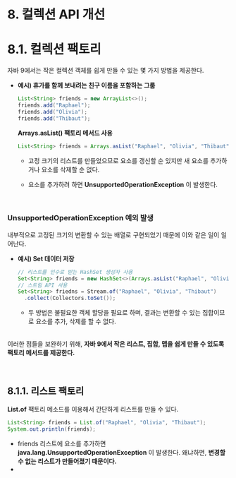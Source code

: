 # 8. 컬렉션 API 개선

# 8.1. 컬렉션 팩토리

자바 9에서는 작은 컬렉션 객체를 쉽게 만들 수 있는 몇 가지 방법을 제공한다.

* **예시) 휴가를 함께 보내려는 친구 이름을 포함하는 그룹**

  ```java
  List<String> friends = new ArrayList<>();
  friends.add("Raphael");
  friends.add("Olivia");
  friends.add("Thibaut");
  ```

  **Arrays.asList() 팩토리 메서드 사용**

  ```java
  List<String> friends = Arrays.asList("Raphael", "Olivia", "Thibaut");
  ```

  * 고정 크기의 리스트를 만들었으므로 요소를 갱신할 순 있지만 새 요소를 추가하거나 요소를 삭제할 순 없다.

  * 요소를 추가하려 하면 **UnsupportedOperationException** 이 발생한다.

  <br>

### UnsupportedOperationException 예외 발생

내부적으로 고정된 크기의 변환할 수 있는 배열로 구현되었기 때문에 이와 같은 일이 일어난다.

* **예시) Set 데이터 저장**

  ```java
  // 리스트를 인수로 받는 HashSet 생성자 사용
  Set<String> friends = new HashSet<>(Arrays.asList("Raphael", "Olivia", "Thibaut"));
  // 스트림 API 사용
  Set<String> friedns = Stream.of("Raphael", "Olivia", "Thibaut")
    .collect(Collectors.toSet());
  ```

  * 두 방법은 불필요한 객체 할당을 필요로 하며, 결과는 변환할 수 있는 집합이므로 요소를 추가, 삭제를 할 수 없다.

  <br>

이러한 점들을 보완하기 위해, **자바 9에서 작은 리스트, 집합, 맵을 쉽게 만들 수 있도록 팩토리 메서드를 제공한다.**

<br>

## 8.1.1. 리스트 팩토리

**List.of** 팩토리 메소드를 이용해서 간단하게 리스트를 만들 수 있다.

```java
List<String> friends = List.of("Raphael", "Olivia", "Thibaut");
System.out.println(friends);
```

* friends 리스트에 요소를 추가하면 **java.lang.UnsupportedOperationException** 이 발생한다. 왜냐하면, **변경할 수 없는 리스트가 만들어졌기 때문이다.**
* 